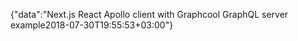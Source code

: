 {"data":"Next.js React Apollo client with Graphcool GraphQL server example2018-07-30T19:55:53+03:00"}
